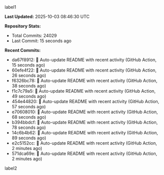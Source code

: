 
label1 
<!-- ACTIVITY_START -->
**Last Updated:** 2025-10-03 08:46:30 UTC

**Repository Stats:**
- Total Commits: 24029
- Last Commit: 15 seconds ago

**Recent Commits:**
- da67f8912: 🤖 Auto-update README with recent activity (GitHub Action, 15 seconds ago)
- 60efe4f22: 🤖 Auto-update README with recent activity (GitHub Action, 26 seconds ago)
- f6326bc78: 🤖 Auto-update README with recent activity (GitHub Action, 38 seconds ago)
- f1c7c79a5: 🤖 Auto-update README with recent activity (GitHub Action, 49 seconds ago)
- 454e44820: 🤖 Auto-update README with recent activity (GitHub Action, 57 seconds ago)
- e70608010: 🤖 Auto-update README with recent activity (GitHub Action, 68 seconds ago)
- b394bbdcf: 🤖 Auto-update README with recent activity (GitHub Action, 78 seconds ago)
- 14c6b4b62: 🤖 Auto-update README with recent activity (GitHub Action, 89 seconds ago)
- e2c5152cc: 🤖 Auto-update README with recent activity (GitHub Action, 2 minutes ago)
- 571dca69e: 🤖 Auto-update README with recent activity (GitHub Action, 2 minutes ago)
<!-- ACTIVITY_END -->

label2
